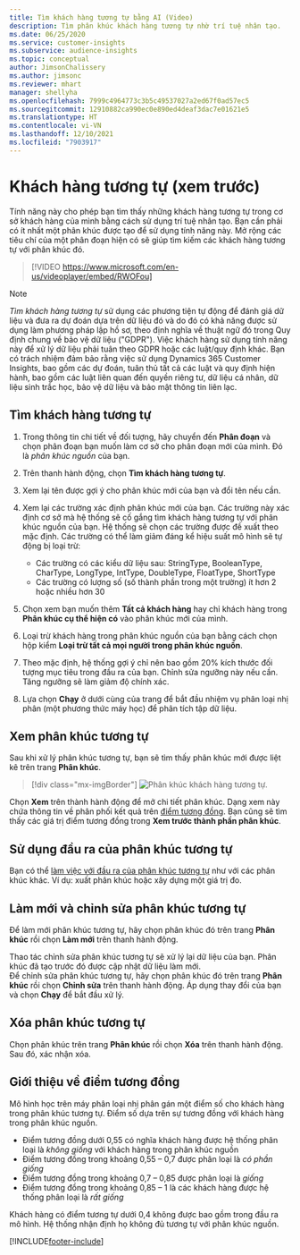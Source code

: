 ```yaml
---
title: Tìm khách hàng tương tự bằng AI (Video)
description: Tìm phân khúc khách hàng tương tự nhờ trí tuệ nhân tạo.
ms.date: 06/25/2020
ms.service: customer-insights
ms.subservice: audience-insights
ms.topic: conceptual
author: JimsonChalissery
ms.author: jimsonc
ms.reviewer: mhart
manager: shellyha
ms.openlocfilehash: 7999c4964773c3b5c49537027a2ed67f0ad57ec5
ms.sourcegitcommit: 12910882ca990ec0e890ed4deaf3dac7e01621e5
ms.translationtype: HT
ms.contentlocale: vi-VN
ms.lasthandoff: 12/10/2021
ms.locfileid: "7903917"
---
```

# <a name="similar-customers-preview"></a>Khách hàng tương tự (xem trước)

Tính năng này cho phép bạn tìm thấy những khách hàng tương tự trong cơ sở khách hàng của mình bằng cách sử dụng trí tuệ nhân tạo. Bạn cần phải có ít nhất một phân khúc được tạo để sử dụng tính năng này. Mở rộng các tiêu chí của một phân đoạn hiện có sẽ giúp tìm kiếm các khách hàng tương tự với phân khúc đó.

> [!VIDEO https://www.microsoft.com/en-us/videoplayer/embed/RWOFou]

> [!NOTE]
> *Tìm khách hàng tương tự* sử dụng các phương tiện tự động để đánh giá dữ liệu và đưa ra dự đoán dựa trên dữ liệu đó và do đó có khả năng được sử dụng làm phương pháp lập hồ sơ, theo định nghĩa về thuật ngữ đó trong Quy định chung về bảo vệ dữ liệu ("GDPR"). Việc khách hàng sử dụng tính năng này để xử lý dữ liệu phải tuân theo GDPR hoặc các luật/quy định khác. Bạn có trách nhiệm đảm bảo rằng việc sử dụng Dynamics 365 Customer Insights, bao gồm các dự đoán, tuân thủ tất cả các luật và quy định hiện hành, bao gồm các luật liên quan đến quyền riêng tư, dữ liệu cá nhân, dữ liệu sinh trắc học, bảo vệ dữ liệu và bảo mật thông tin liên lạc.

## <a name="finding-similar-customers"></a>Tìm khách hàng tương tự

1. Trong thông tin chi tiết về đối tượng, hãy chuyển đến **Phân đoạn** và chọn phân đoạn bạn muốn làm cơ sở cho phân đoạn mới của mình. Đó là *phân khúc nguồn* của bạn.

1. Trên thanh hành động, chọn **Tìm khách hàng tương tự**.

1. Xem lại tên được gợi ý cho phân khúc mới của bạn và đổi tên nếu cần.

1. Xem lại các trường xác định phân khúc mới của bạn. Các trường này xác định cơ sở mà hệ thống sẽ cố gắng tìm khách hàng tương tự với phân khúc nguồn của bạn. Hệ thống sẽ chọn các trường được đề xuất theo mặc định.
  Các trường có thể làm giảm đáng kể hiệu suất mô hình sẽ tự động bị loại trừ:
  
   - Các trường có các kiểu dữ liệu sau: StringType, BooleanType, CharType, LongType, IntType, DoubleType, FloatType, ShortType
   - Các trường có lượng số (số thành phần trong một trường) ít hơn 2 hoặc nhiều hơn 30

1. Chọn xem bạn muốn thêm **Tất cả khách hàng** hay chỉ khách hàng trong **Phân khúc cụ thể hiện có** vào phân khúc mới của mình.

1. Loại trừ khách hàng trong phân khúc nguồn của bạn bằng cách chọn hộp kiểm **Loại trừ tất cả mọi người trong phân khúc nguồn**.

1. Theo mặc định, hệ thống gợi ý chỉ nên bao gồm 20% kích thước đối tượng mục tiêu trong đầu ra của bạn. Chỉnh sửa ngưỡng này nếu cần. Tăng ngưỡng sẽ làm giảm độ chính xác.

1. Lựa chọn **Chạy** ở dưới cùng của trang để bắt đầu nhiệm vụ phân loại nhị phân (một phương thức máy học) để phân tích tập dữ liệu.

## <a name="view-the-similar-segment"></a>Xem phân khúc tương tự

Sau khi xử lý phân khúc tương tự, bạn sẽ tìm thấy phân khúc mới được liệt kê trên trang **Phân khúc**.

> [!div class="mx-imgBorder"]
> ![Phân khúc khách hàng tương tự.](media/expanded-segment.png "Phân khúc khách hàng tương tự")

Chọn **Xem** trên thành hành động để mở chi tiết phân khúc. Dạng xem này chứa thông tin về phân phối kết quả trên [điểm tương đồng](#about-similarity-scores). Bạn cũng sẽ tìm thấy các giá trị điểm tương đồng trong **Xem trước thành phần phân khúc**.

## <a name="use-the-output-of-a-similar-segment"></a>Sử dụng đầu ra của phân khúc tương tự

Bạn có thể [làm việc với đầu ra của phân khúc tương tự](segments.md) như với các phân khúc khác. Ví dụ: xuất phân khúc hoặc xây dựng một giá trị đo.

## <a name="refresh-and-edit-a-similar-segment"></a>Làm mới và chỉnh sửa phân khúc tương tự

Để làm mới phân khúc tương tự, hãy chọn phân khúc đó trên trang **Phân khúc** rồi chọn **Làm mới** trên thanh hành động.

Thao tác chỉnh sửa phân khúc tương tự sẽ xử lý lại dữ liệu của bạn. Phân khúc đã tạo trước đó được cập nhật dữ liệu làm mới.    
Để chỉnh sửa phân khúc tương tự, hãy chọn phân khúc đó trên trang **Phân khúc** rồi chọn **Chỉnh sửa** trên thanh hành động. Áp dụng thay đổi của bạn và chọn **Chạy** để bắt đầu xử lý.

## <a name="delete-a-similar-segment"></a>Xóa phân khúc tương tự

Chọn phân khúc trên trang **Phân khúc** rồi chọn **Xóa** trên thanh hành động. Sau đó, xác nhận xóa.

## <a name="about-similarity-scores"></a>Giới thiệu về điểm tương đồng

Mô hình học trên máy phân loại nhị phân gán một điểm số cho khách hàng trong phân khúc tương tự. Điểm số dựa trên sự tương đồng với khách hàng trong phân khúc nguồn.

- Điểm tương đồng dưới 0,55 có nghĩa khách hàng được hệ thống phân loại là *không giống* với khách hàng trong phân khúc nguồn
- Điểm tương đồng trong khoảng 0,55 – 0,7 được phân loại là *có phần giống*
- Điểm tương đồng trong khoảng 0,7 – 0,85 được phân loại là *giống*
- Điểm tương đồng trong khoảng 0,85 – 1 là các khách hàng được hệ thống phân loại là *rất giống*

Khách hàng có điểm tương tự dưới 0,4 không được bao gồm trong đầu ra mô hình. Hệ thống nhận định họ không đủ tương tự với phân khúc nguồn.


[!INCLUDE[footer-include](../includes/footer-banner.md)]